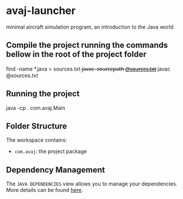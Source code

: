 # avaj-launcher
minimal aircraft simulation program, an introduction to the Java world

## Compile the project running the commands bellow in the root of the project folder

find -name *.java > sources.txt
j̶a̶v̶a̶c̶ ̶-̶s̶o̶u̶r̶c̶e̶p̶a̶t̶h̶ ̶@̶s̶o̶u̶r̶c̶e̶s̶.̶t̶x̶t̶
javac @sources.txt

## Running the project

java -cp . com.avaj.Main

## Folder Structure

The workspace contains:

- `com.avaj`: the project package

## Dependency Management

The `JAVA DEPENDENCIES` view allows you to manage your dependencies. More details can be found [here](https://github.com/microsoft/vscode-java-pack/blob/master/release-notes/v0.9.0.md#work-with-jar-files-directly).
